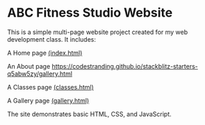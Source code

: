 # ABC Fitness Studio Website

This is a simple multi-page website project created for my web development class.
It includes:

A Home page [(index.html)](https://codestranding.github.io/stackblitz-starters-q5abw5zy/classes.html)

An About page https://codestranding.github.io/stackblitz-starters-q5abw5zy/gallery.html

A Classes page [(classes.html)](https://codestranding.github.io/stackblitz-starters-q5abw5zy/about.html)

A Gallery page [(gallery.html)](https://codestranding.github.io/stackblitz-starters-q5abw5zy/classes.html)

The site demonstrates basic HTML, CSS, and JavaScript.
